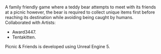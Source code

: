 A family friendly game where a teddy bear attempts to meet with its friends at a picnic however, the bear is required to collect unique items first before reaching its destination while avoiding being caught by humans.
Collaborated with Artists:
- Award3447.
- Tentakitten.

Picnic & Friends is developed using Unreal Engine 5.
